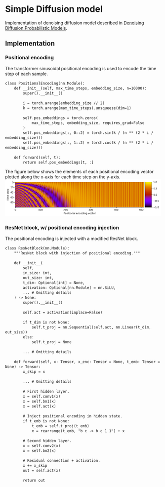 # Simple Diffusion model

Implementation of denoising diffusion model described in [Denoising Diffusion Probabilistic Models](https://arxiv.org/abs/2006.11239).

## Implementation

### Positional encoding

The transformer sinusoidal positional encoding is used to encode the time step of each sample.

```
class PositionalEncoding(nn.Module):
    def __init__(self, max_time_steps, embedding_size, n=10000):
        super().__init__()

        i = torch.arange(embedding_size // 2)
        k = torch.arange(max_time_steps).unsqueeze(dim=1)

        self.pos_embeddings = torch.zeros(
            max_time_steps, embedding_size, requires_grad=False
        )
        self.pos_embeddings[:, 0::2] = torch.sin(k / (n ** (2 * i / embedding_size)))
        self.pos_embeddings[:, 1::2] = torch.cos(k / (n ** (2 * i / embedding_size)))

    def forward(self, t):
        return self.pos_embeddings[t, :]
```

The figure below shows the elements of each positional encoding vector plotted along the x-axis for each time step on the y-axis.
![positional encoding](./imgs/pos_enc.png)

### ResNet block, w/ positional encoding injection

The positional encoding is injected with a modified ResNet block.

```
class ResNetBlock(nn.Module):
    """ResNet block with injection of positional encoding."""

    def __init__(
        self,
        in_size: int,
        out_size: int,
        t_dim: Optional[int] = None,
        activation: Optional[nn.Module] = nn.SiLU,
        ... # Omitting details
    ) -> None:
        super().__init__()

        self.act = activation(inplace=False)

        if t_dim is not None:
            self.t_proj = nn.Sequential(self.act, nn.Linear(t_dim, out_size))
        else:
            self.t_proj = None

        ... # Omitting details

    def forward(self, x: Tensor, x_enc: Tensor = None, t_emb: Tensor = None) -> Tensor:
        x_skip = x

        ... # Omitting details

        # First hidden layer.
        x = self.conv1(x)
        x = self.bn1(x)
        x = self.act(x)

        # Inject positional encoding in hidden state.
        if t_emb is not None:
            t_emb = self.t_proj(t_emb)
            x = rearrange(t_emb, "b c -> b c 1 1") + x

        # Second hidden layer.
        x = self.conv2(x)
        x = self.bn2(x)

        # Residual connection + activation.
        x += x_skip
        out = self.act(x)

        return out
```
